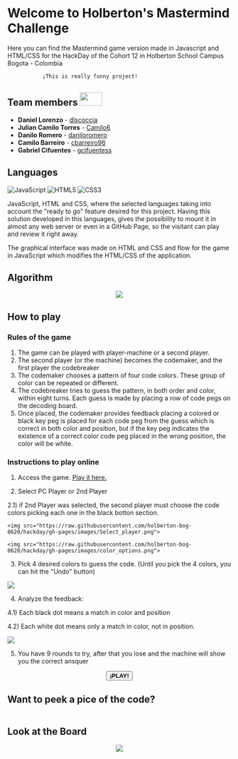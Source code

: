 # Welcome to Holberton's Mastermind Challenge

Here you can find the Mastermind game version made in Javascript and HTML/CSS
for the HackDay of the Cohort 12 in Holberton School Campus Bogota - Colombia

               ¡This is really funny project!



## Team members <img src="https://user-images.githubusercontent.com/66263776/91668517-ebe66c80-ead2-11ea-9f3a-cb4fd48c62a5.gif" width="50" height="30">

- **Daniel Lorenzo** - [dlscoccia](https://github.com/dlscoccia)
- **Julian Camilo Torres** - [Camilo6](https://github.com/Camilo6)
- **Danilo Romero** - [daniloromero](https://github.com/daniloromero)
- **Camilo Barreiro**  - [cbarreiro96](https://github.com/cbarreiro96)
- **Gabriel Cifuentes** - [gcifuentess](https://github.com/gcifuentess)



## Languages
<img src="https://img.shields.io/badge/javascript%20-%23323330.svg?&style=for-the-badge&logo=javascript&logoColor=%23f7de1e" alt="JavaScript"/>
<img src="https://img.shields.io/badge/html5-%23e34f26.svg?&style=for-the-badge&logo=html5&logoColor=white" alt="HTML5"/>
<img src="https://img.shields.io/badge/CSS-%233573b5.svg?&style=for-the-badge&logo=css3&logoColor=white" alt="CSS3"/>

JavaScript, HTML and CSS, where the selected languages taking into account the "ready to go" feature desired for this project. Having this solution developed in this languages, gives the possibility to mount it in almost any web server or even in a GitHub Page, so the visitant can play and review it right away.

The graphical interface was made on HTML and CSS and flow for the game in JavaScript which modifies the HTML/CSS of the application.



## Algorithm

<p align="center">
  <img src="https://raw.githubusercontent.com/holberton-bog-0620/hackday/gh-pages/Flow_Chart.png">
</p>



## How to play

### Rules of the game
1. The game can be played with player-machine or a second player.
2. The second player (or the machine) becomes the codemaker, and the first player the codebreaker
3. The codemaker chooses a pattern of four code colors. These group of color can be repeated or different.
4. The codebreaker tries to guess the pattern, in both order and color, within eight turns. Each guess is made by placing a row of code pegs on the decoding board.
5. Once placed, the codemaker provides feedback placing a colored or black key peg is placed for each code peg from the guess which is correct in both color and position, but if the key peg indicates the existence of a correct color code peg placed in the wrong position, the color will be white.


### Instructions to play online

1) Access the game. [Play it here.](https://holberton-bog-0620.github.io/hackday/mastermind_game)

2) Select PC Player or 2nd Player

2.1) if 2nd Player was selected, the second player must choose the code colors picking each one in the black botton section.

    <img src="https://raw.githubusercontent.com/holberton-bog-0620/hackday/gh-pages/images/Select_player.png"> 

    <img src="https://raw.githubusercontent.com/holberton-bog-0620/hackday/gh-pages/images/color_options.png"> 

3) Pick 4 desired colors to guess the code. (Until you pick the 4 colors, you can hit the "Undo" button)

<img src="https://raw.githubusercontent.com/holberton-bog-0620/hackday/gh-pages/images/color_options.png">

4) Analyze the feedback:

4.1) Each black dot means a match in color and position

4.2) Each white dot means only a match in color, not in position.

   <img src="https://raw.githubusercontent.com/holberton-bog-0620/hackday/gh-pages/images/checker.png"> 

5) You have 9 rounds to try, after that you lose and the machine will show you the correct ansquer

<center>
<button href="https://holberton-bog-0620.github.io/hackday/mastermind_game"><b>¡PLAY!</b></button>
</center>



## Want to peek a pice of the code?

```javascript
```



## Look at the Board

<center>
<img src="https://raw.githubusercontent.com/holberton-bog-0620/hackday/gh-pages/Mastermind-The-Game.png">
</center>